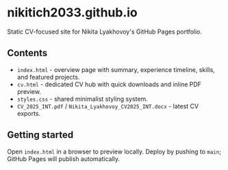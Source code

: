 ﻿# nikitich2033.github.io

Static CV-focused site for Nikita Lyakhovoy's GitHub Pages portfolio.

## Contents
- `index.html` - overview page with summary, experience timeline, skills, and featured projects.
- `cv.html` - dedicated CV hub with quick downloads and inline PDF preview.
- `styles.css` - shared minimalist styling system.
- `CV_2025_INT.pdf` / `Nikita_Lyakhovoy_CV2025_INT.docx` - latest CV exports.

## Getting started
Open `index.html` in a browser to preview locally. Deploy by pushing to `main`; GitHub Pages will publish automatically.
